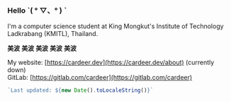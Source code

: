 ### Hello ˋ( ° ▽、° ) ˋ
I'm a computer science student at King Mongkut's Institute of Technology Ladkrabang (KMITL), Thailand.

**美波** **美波** **美波** **美波** **美波**

My website: [https://cardeer.dev](https://cardeer.dev/about) (currently down)  
GitLab: [https://gitlab.com/cardeer](https://gitlab.com/cardeer)

```js
`Last updated: ${new Date().toLocaleString()}`
```
